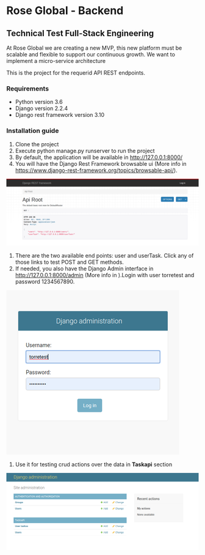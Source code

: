 # Rose Global - Backend
## Technical Test Full-Stack Engineering

At Rose Global we are creating a new MVP, this new platform must be scalable and flexible to support our continuous growth. We want to implement a micro-service architecture

This is the project for the requerid API REST endpoints.

### Requirements

* Python version 3.6
* Django version 2.2.4
* Django rest framework version 3.10

### Installation guide

1. Clone the project
1. Execute python manage.py runserver to run the project
1. By default, the application will be available in http://127.0.0.1:8000/
1. You will have the Django Rest Framework browsable ui (More info in https://www.django-rest-framework.org/topics/browsable-api/). 

![Figure 1](static/doc/images/be_api_001.png "Figure 1")

1. There are the two available end points: user and userTask. Click any of those links to test POST and GET methods. 
1. If needed, you also have the Django Admin interface in http://127.0.0.1:8000/admin (More info in ).Login with user torretest and password 1234567890.

![Figure 2](static/doc/images/be_api_002.png "Figure 2")

1. Use it for testing crud actions over the data in **Taskapi** section

![Figure 3](static/doc/images/be_api_003.png "Figure 3")

